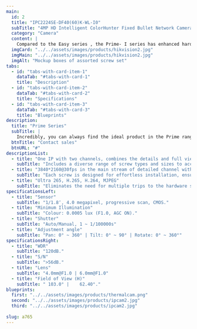 ```yaml
---
main:
  id: 2
  title: "IPC2224SE-DF40(60)K-WL-I0"
  subTitle: "4MP HD Intelligent ColorHunter Fixed Bullet Network Camera"
  category: "Camera"
  content: |
    Compared to the Easy series , the Prime- I series has enhanced hardware such as WDR, audio, alarm, SD cards. Available in a variety of mainstream resolutions, such a s 2/4/5/8MP, different levels of image quality can be displayed. Prime-I series also features Smart Intrusion Prevention to reduce false alarm. Prime products are commonly used in commercial buildings, parks and small project applications to effectively ensure safety.
  imgCard: "../../assets/images/products/hikvision2.jpg"
  imgMain: "../../assets/images/products/hikvision2.jpg"
  imgAlt: "Mockup boxes of assorted screw set"
tabs:
  - id: "tabs-with-card-item-1"
    dataTab: "#tabs-with-card-1"
    title: "Description"
  - id: "tabs-with-card-item-2"
    dataTab: "#tabs-with-card-2"
    title: "Specifications"
  - id: "tabs-with-card-item-3"
    dataTab: "#tabs-with-card-3"
    title: "Blueprints"
description:
  title: "Prime Series"
  subTitle: |
    Incredibly, you can always find the ideal product in the Prime range, which has even more advanced features to achieve excellent performance.
  btnTitle: "Contact sales"
  btnURL: "#"
descriptionList:
  - title: "One IP with two channels, combines the details and full view, making target area stand out without losing overall view"
    subTitle: "Includes a diverse range of screw types and sizes to accommodate various applications and materials."
  - title: "3840*2160@30fps in the main stream of detailed channel with ISP algorithm, provide high definition image"
    subTitle: "Each screw is designed for effortless installation, ensuring hassle-free fastening every time."
  - title: "Ultra 265, H.265, H.264, MJPEG"
    subTitle: "Eliminates the need for multiple trips to the hardware store, saving time and effort on your projects."
specificationsLeft:
  - title: "Sensor"
    subTitle: "1/1.8″, 4.0 megapixel, progressive scan, CMOS."
  - title: "Minimum Illumination"
    subTitle: "Colour: 0.0005 lux (F1.0, AGC ON)."
  - title: "Shutter"
    subTitle: "Auto/Manual, 1 ~ 1/100000s"
  - title: "Adjustment angle"
    subTitle: "Pan: 0° ~ 360° | Tilt: 0° ~ 90° | Rotate: 0° ~ 360°"
specificationsRight:
  - title: "WDR"
    subTitle: "120dB."
  - title: "S/N"
    subTitle: ">56dB."
  - title: "Lens"
    subTitle: "4.0mm@F1.0 | 6.0mm@F1.0"
  - title: "Field of View (H)"
    subTitle: "	103.0° | 	62.40°."
blueprints:
  first: "../../assets/images/products/thermalcam.png"
  second: "../../assets/images/products/ipcam2.jpg"
  third: "../../assets/images/products/ipcam2.jpg"
   
slug: a765
---
```

